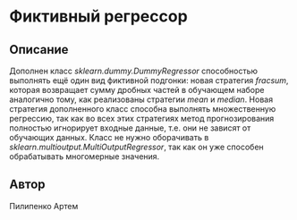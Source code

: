 # Фиктивный регрессор

## Описание

Дополнен класс _sklearn.dummy.DummyRegressor_ способностью выполнять ещё один
вид фиктивной подгонки: новая стратегия _fracsum_, которая возвращает сумму
дробных частей в обучающем наборе аналогично тому, как реализованы стратегии
_mean_ и _median_. Новая стратегия дополненного класс способна выполнять
множественную регрессию, так как во всех этих стратегиях метод прогнозирования
полностью игнорирует входные данные, т.е. они не зависят от обучающих данных.
Класс не нужно оборачивать в _sklearn.multioutput.MultiOutputRegressor_, так
как он уже способен обрабатывать многомерные значения.

## Автор

Пилипенко Артем
